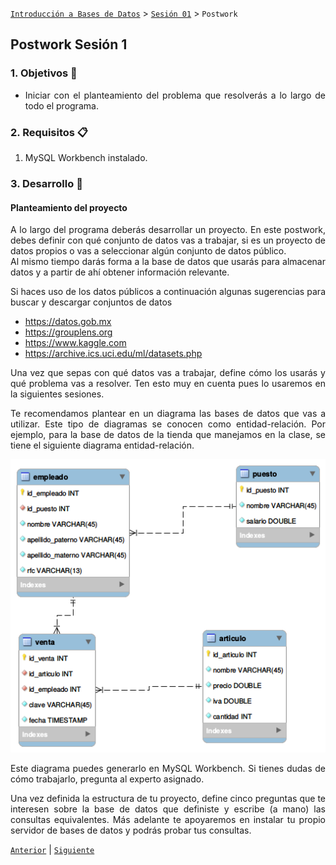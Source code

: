 [`Introducción a Bases de Datos`](../../Readme.md) > [`Sesión 01`](../Readme.md) > `Postwork`

## Postwork Sesión 1

<div style="text-align: justify;">

### 1. Objetivos :dart:

- Iniciar con el planteamiento del problema que resolverás a lo largo de todo el programa.

### 2. Requisitos :clipboard:

1. MySQL Workbench instalado.

### 3. Desarrollo :rocket:

#### Planteamiento del proyecto

A lo largo del programa deberás desarrollar un proyecto. En este postwork, debes definir con qué conjunto de datos vas a trabajar, si es un proyecto de datos propios o vas a seleccionar algún conjunto de datos público.  
Al mismo tiempo darás forma a la base de datos que usarás para almacenar datos y a partir de ahí obtener información relevante.  

Si haces uso de los datos públicos a continuación algunas sugerencias para buscar y descargar conjuntos de datos
   - https://datos.gob.mx
   - https://grouplens.org
   - https://www.kaggle.com
   - https://archive.ics.uci.edu/ml/datasets.php

Una vez que sepas con qué datos vas a trabajar, define cómo los usarás y qué problema vas a resolver. Ten esto muy en cuenta pues lo usaremos en la siguientes sesiones.

Te recomendamos plantear en un diagrama las bases de datos que vas a utilizar. Este tipo de diagramas se conocen como entidad-relación. Por ejemplo, para la base de datos de la tienda que manejamos en la clase, se tiene el siguiente diagrama entidad-relación.

![imagen1](imagenes/s1pw1.png)

Este diagrama puedes generarlo en MySQL Workbench. Si tienes dudas de cómo trabajarlo, pregunta al experto asignado.

Una vez definida la estructura de tu proyecto, define cinco preguntas que te interesen sobre la base de datos que definiste y escribe (a mano) las consultas equivalentes. Más adelante te apoyaremos en instalar tu propio servidor de bases de datos y podrás probar tus consultas.

[`Anterior`](../Readme.md#4-postwork-memo) | [`Siguiente`](../Readme.md#4-postwork-memo)

</div>
